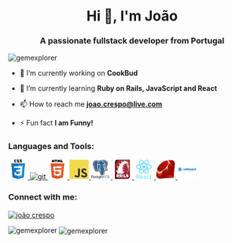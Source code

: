 <h1 align="center">Hi 👋, I'm João</h1>
<h3 align="center">A passionate fullstack developer from Portugal</h3>

<p align="left"> <img src="https://komarev.com/ghpvc/?username=gemexplorer&label=Profile%20views&color=0e75b6&style=flat" alt="gemexplorer" /> </p>

- 🔭 I’m currently working on **CookBud**

- 🌱 I’m currently learning **Ruby on Rails, JavaScript and React**

- 📫 How to reach me **joao.crespo@live.com**

- ⚡ Fun fact **I am Funny!**

<h3 align="left">Languages and Tools:</h3>
<p align="left"> <a href="https://www.w3schools.com/css/" target="_blank" rel="noreferrer"> <img src="https://raw.githubusercontent.com/devicons/devicon/master/icons/css3/css3-original-wordmark.svg" alt="css3" width="40" height="40"/> </a> <a href="https://git-scm.com/" target="_blank" rel="noreferrer"> <img src="https://www.vectorlogo.zone/logos/git-scm/git-scm-icon.svg" alt="git" width="40" height="40"/> </a> <a href="https://www.w3.org/html/" target="_blank" rel="noreferrer"> <img src="https://raw.githubusercontent.com/devicons/devicon/master/icons/html5/html5-original-wordmark.svg" alt="html5" width="40" height="40"/> </a> <a href="https://developer.mozilla.org/en-US/docs/Web/JavaScript" target="_blank" rel="noreferrer"> <img src="https://raw.githubusercontent.com/devicons/devicon/master/icons/javascript/javascript-original.svg" alt="javascript" width="40" height="40"/> </a> <a href="https://www.postgresql.org" target="_blank" rel="noreferrer"> <img src="https://raw.githubusercontent.com/devicons/devicon/master/icons/postgresql/postgresql-original-wordmark.svg" alt="postgresql" width="40" height="40"/> </a> <a href="https://rubyonrails.org" target="_blank" rel="noreferrer"> <img src="https://raw.githubusercontent.com/devicons/devicon/master/icons/rails/rails-original-wordmark.svg" alt="rails" width="40" height="40"/> </a> <a href="https://reactjs.org/" target="_blank" rel="noreferrer"> <img src="https://raw.githubusercontent.com/devicons/devicon/master/icons/react/react-original-wordmark.svg" alt="react" width="40" height="40"/> </a> <a href="https://www.ruby-lang.org/en/" target="_blank" rel="noreferrer"> <img src="https://raw.githubusercontent.com/devicons/devicon/master/icons/ruby/ruby-original.svg" alt="ruby" width="40" height="40"/> </a> <a href="https://webpack.js.org" target="_blank" rel="noreferrer"> <img src="https://raw.githubusercontent.com/devicons/devicon/d00d0969292a6569d45b06d3f350f463a0107b0d/icons/webpack/webpack-original-wordmark.svg" alt="webpack" width="40" height="40"/> </a> </p>

<h3 align="left">Connect with me:</h3>
<p align="left">
<a href="https://[linkedin.com/in/joão crespo](https://www.linkedin.com/in/jo%C3%A3o-crespo-a707a211b/)" target="blank"><img align="center" src="https://raw.githubusercontent.com/rahuldkjain/github-profile-readme-generator/master/src/images/icons/Social/linked-in-alt.svg" alt="joão crespo" height="30" width="40" /></a>
</p>

<p><img align="left" src="https://github-readme-stats.vercel.app/api/top-langs?username=gemexplorer&show_icons=true&locale=en&layout=compact" alt="gemexplorer" /></p>

<p>&nbsp;<img align="center" src="https://github-readme-stats.vercel.app/api?username=gemexplorer&show_icons=true&locale=en" alt="gemexplorer" /></p>
